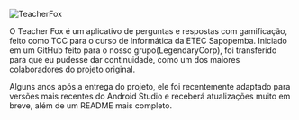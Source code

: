 ![TeacherFox](https://i.imgur.com/AsrxKvB.png)

O Teacher Fox é um aplicativo de perguntas e respostas com gamificação, feito como TCC para o curso de Informática da ETEC Sapopemba. Iniciado em um GitHub feito para o nosso grupo(LegendaryCorp), foi transferido para que eu pudesse dar continuidade, como um dos maiores colaboradores do projeto original.

Alguns anos após a entrega do projeto, ele foi recentemente adaptado para versões mais recentes do Android Studio e receberá atualizações muito em breve, além de um README mais completo.




